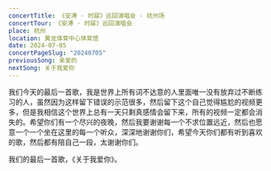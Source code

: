 ```yaml
---
concertTitle: 《安溥 · 时寐》巡回演唱会 - 杭州场
concertTour: 《安溥 · 时寐》巡回演唱会
place: 杭州
location: 黄龙体育中心体育馆
date: 2024-07-05
concertPageSlug: "20240705"
previousSong: 亲爱的
nextSong: 关于我爱你
---
```

我们今天的最后一首歌，我是世界上所有词不达意的人里面唯一没有放弃过不断练习的人，虽然因为这样留下错误的示范很多，然后留下这个自己觉得尴尬的视频更多，但是我相信这个世界上总有一天只剩真感情会留下来，所有的视频一定都会消失的。希望你们有一个尽兴的夜晚，然后我要谢谢每一个不求位置远近，然后也愿意一个一个坐在这里的每一个听众，深深地谢谢你们，希望今天你们都有听到喜欢的歌，然后都有陪自己一段，太谢谢你们。

我们的最后一首歌，《关于我爱你》。
